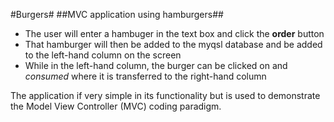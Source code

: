 #Burgers#
##MVC application using hamburgers##

* The user will enter a hambuger in the text box and click the **order** button
* That hamburger will then be added to the myqsl database and be added to the left-hand column on the screen
* While in the left-hand column, the burger can be clicked on and *consumed* where it is transferred to the right-hand column

The application if very simple in its functionality but is used to demonstrate the Model View Controller (MVC) coding paradigm.


